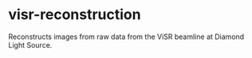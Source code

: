 # visr-reconstruction

Reconstructs images from raw data from the ViSR beamline at Diamond Light Source.
